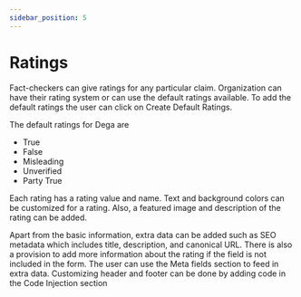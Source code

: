 ```yaml
---
sidebar_position: 5
---
```


# Ratings

Fact-checkers can give ratings for any particular claim. Organization can have their rating system or can use the default ratings available. To add the default ratings the user can click on Create Default Ratings.

The default ratings for Dega are
- True
- False
- Misleading
- Unverified
- Party True

Each rating has a rating value and name. Text and background colors can be customized for a rating.
Also, a featured image and description of the rating can be added.

Apart from the basic information, extra data can be added such as SEO metadata which includes title, description, and canonical URL.
There is also a provision to add more information about the rating if the field is not included in the form. The user can use the Meta fields section to feed in extra data.
Customizing header and footer can be done by adding code in the Code Injection section